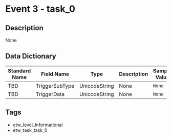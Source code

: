 # Event 3 - task_0

## Description
None

## Data Dictionary
|Standard Name|Field Name|Type|Description|Sample Value|
|---|---|---|---|---|
|TBD|TriggerSubType|UnicodeString|None|`None`|
|TBD|TriggerData|UnicodeString|None|`None`|

## Tags
* etw_level_Informational
* etw_task_task_0